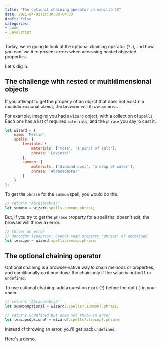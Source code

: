 ```yaml
---
title: "The optional chaining operator in vanilla JS"
date: 2021-04-02T10:30:00-04:00
draft: false
categories:
- Code
- JavaScript
---
```


Today, we're going to look at the optional chaining operator (`?.`), and how you can use it to prevent errors when accessing nested objected properties.

Let's dig in.

## The challenge with nested or multidimensional objects

If you attempt to get the property of an object that does not exist in a multidimensional object, the browser will throw an error.

For example, imagine you had a `wizard` object, with a collection of `spells`. Each one has a list of required `materials`, and the `phrase` you say to cast it.

```js
let wizard = {
	name: 'Merlin',
	spells: {
		levitate: {
			materials: ['moss', 'a pinch of salt'],
			phrase: 'Levioso!'
		},
		summon: {
			materials: ['diamond dust', 'a drop of water'],
			phrase: 'Abracadabra!'
		}
	}
};
```

To get the `phrase` for the `summon` spell, you would do this.

```js
// returns "Abracadabra!"
let summon = wizard.spells.summon.phrase;
```

But, if you try to get the `phrase` property for a spell that doesn't exit, the browser will throw an error.

```js
// throws an error
// Uncaught TypeError: Cannot read property 'phrase' of undefined
let teacups = wizard.spells.teacup.phrase;
```

## The optional chaining operator

Optional chaining is a browser-native way to chain methods or properties, and conditionally continue down the chain only if the value is not `null` or `undefined`.

To use optional chaining, add a question mark (`?`) before the dot (`.`) in your chain.

```js
// returns "Abracadabra!"
let summonOptional = wizard?.spells?.summon?.phrase;

// returns undefined but does not throw an error
let teacupsOptional = wizard?.spells?.teacup?.phrase;
```

Instead of throwing an error, you'll get back `undefined`.

[Here's a demo.](https://codepen.io/cferdinandi/pen/XWpMOWx)